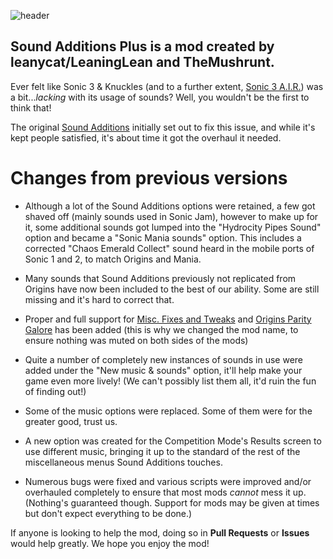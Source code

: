 ![header](https://media.discordapp.net/attachments/708852212922712118/1127814412254855169/image.png?width=1900&height=528)
## Sound Additions Plus is a mod created by leanycat/LeaningLean and TheMushrunt.

Ever felt like Sonic 3 & Knuckles (and to a further extent, [Sonic 3 A.I.R.](https://sonic3air.org)) was a bit...*lacking* with its usage of sounds? Well, you wouldn't be the first to think that!

The original [Sound Additions](https://gamebanana.com/mods/406112) initially set out to fix this issue, and while it's kept people satisfied, it's about time it got the overhaul it needed.

# Changes from previous versions

- Although a lot of the Sound Additions options were retained, a few got shaved off (mainly sounds used in Sonic Jam), however to make up for it, some additional sounds got lumped into the "Hydrocity Pipes Sound" option and became a "Sonic Mania sounds" option. This includes a corrected "Chaos Emerald Collect" sound heard in the mobile ports of Sonic 1 and 2, to match Origins and Mania.

- Many sounds that Sound Additions previously not replicated from Origins have now been included to the best of our ability. Some are still missing and it's hard to correct that.

- Proper and full support for [Misc. Fixes and Tweaks](https://sonic3air.boards.net/thread/594/misc-fixes-tweaks) and [Origins Parity Galore](https://sonic3air.boards.net/thread/316/new-update-origins-parity-galore) has been added (this is why we changed the mod name, to ensure nothing was muted on both sides of the mods)

- Quite a number of completely new instances of sounds in use were added under the "New music & sounds" option, it'll help make your game even more lively! (We can't possibly list them all, it'd ruin the fun of finding out!)

- Some of the music options were replaced. Some of them were for the greater good, trust us.

- A new option was created for the Competition Mode's Results screen to use different music, bringing it up to the standard of the rest of the miscellaneous menus Sound Additions touches.

- Numerous bugs were fixed and various scripts were improved and/or overhauled completely to ensure that most mods *cannot* mess it up. (Nothing's guaranteed though. Support for mods may be given at times but don't expect everything to be done.)

If anyone is looking to help the mod, doing so in **Pull Requests** or **Issues** would help greatly.
We hope you enjoy the mod!

